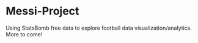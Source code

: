 # Messi-Project
Using StatsBomb free data to explore football data visualization/analytics. More to come!
